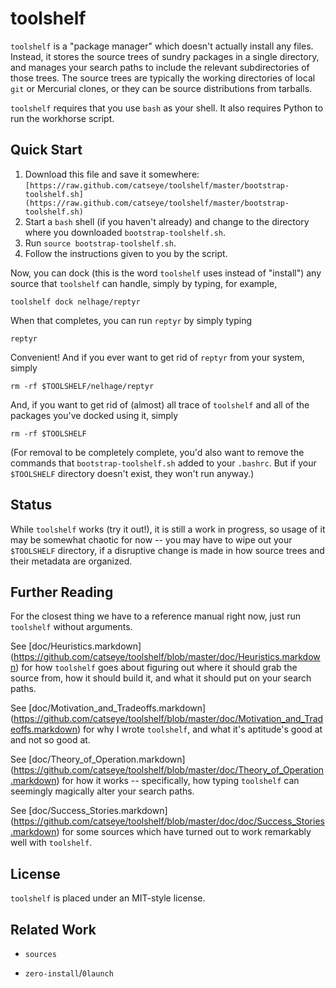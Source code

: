 toolshelf
=========

`toolshelf` is a "package manager" which doesn't actually install any files.
Instead, it stores the source trees of sundry packages in a single directory,
and manages your search paths to include the relevant subdirectories of those
trees.  The source trees are typically the working directories of local `git`
or Mercurial clones, or they can be source distributions from tarballs.

`toolshelf` requires that you use `bash` as your shell.  It also requires
Python to run the workhorse script.

Quick Start
-----------

1. Download this file and save it somewhere:
   `[https://raw.github.com/catseye/toolshelf/master/bootstrap-toolshelf.sh]
   (https://raw.github.com/catseye/toolshelf/master/bootstrap-toolshelf.sh)`
2. Start a `bash` shell (if you haven't already) and change to the directory
   where you downloaded `bootstrap-toolshelf.sh`.
3. Run `source bootstrap-toolshelf.sh`.
4. Follow the instructions given to you by the script.

Now, you can dock (this is the word `toolshelf` uses instead of "install")
any source that `toolshelf` can handle, simply by typing, for example,

    toolshelf dock nelhage/reptyr

When that completes, you can run `reptyr` by simply typing

    reptyr

Convenient!  And if you ever want to get rid of `reptyr` from your system, simply

    rm -rf $TOOLSHELF/nelhage/reptyr

And, if you want to get rid of (almost) all trace of `toolshelf` and all of
the packages you've docked using it, simply

    rm -rf $TOOLSHELF

(For removal to be completely complete, you'd also want to remove the commands
that `bootstrap-toolshelf.sh` added to your `.bashrc`.  But if your `$TOOLSHELF`
directory doesn't exist, they won't run anyway.)

Status
------

While `toolshelf` works (try it out!), it is still a work in progress, so usage
of it may be somewhat chaotic for now -- you may have to wipe out your
`$TOOLSHELF` directory, if a disruptive change is made in how source trees and
their metadata are organized.

Further Reading
---------------

For the closest thing we have to a reference manual right now, just run
`toolshelf` without arguments.

See [doc/Heuristics.markdown]
(https://github.com/catseye/toolshelf/blob/master/doc/Heuristics.markdown)
for how `toolshelf` goes about figuring out where it should grab the source
from, how it should build it, and what it should put on your search paths.

See [doc/Motivation_and_Tradeoffs.markdown]
(https://github.com/catseye/toolshelf/blob/master/doc/Motivation_and_Tradeoffs.markdown)
for why I wrote `toolshelf`, and what it's aptitude's good at and not so good
at.

See [doc/Theory_of_Operation.markdown]
(https://github.com/catseye/toolshelf/blob/master/doc/Theory_of_Operation.markdown)
for how it works -- specifically, how typing `toolshelf` can seemingly
magically alter your search paths.

See [doc/Success_Stories.markdown]
(https://github.com/catseye/toolshelf/blob/master/doc/doc/Success_Stories.markdown)
for some sources which have turned out to work remarkably well with
`toolshelf`.

License
-------

`toolshelf` is placed under an MIT-style license.

Related Work
------------

* `sources`

* `zero-install`/`0launch`
